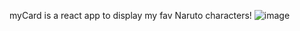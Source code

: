 myCard is a react app to display my fav Naruto characters!
![image](https://github.com/yogeshwaran9397/WebCraftLab/assets/62241109/d5830813-8f25-4245-b8a8-80cf74373430)
